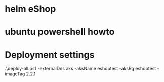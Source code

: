 # helm eShop


# ubuntu powershell howto

# Deployment settings
.\deploy-all.ps1 -externalDns aks -aksName eshoptest -aksRg eshoptest -imageTag 2.2.1
